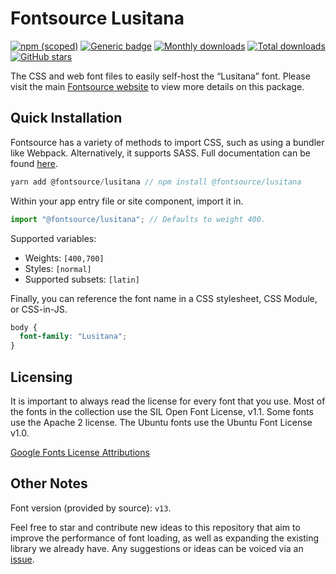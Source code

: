 # Fontsource Lusitana

[![npm (scoped)](https://img.shields.io/npm/v/@fontsource/lusitana?color=brightgreen)](https://www.npmjs.com/package/@fontsource/lusitana) [![Generic badge](https://img.shields.io/badge/fontsource-passing-brightgreen)](https://github.com/fontsource/fontsource) [![Monthly downloads](https://badgen.net/npm/dm/@fontsource/lusitana)](https://github.com/fontsource/fontsource) [![Total downloads](https://badgen.net/npm/dt/@fontsource/lusitana)](https://github.com/fontsource/fontsource) [![GitHub stars](https://img.shields.io/github/stars/fontsource/fontsource.svg?style=social&label=Star)](https://github.com/fontsource/fontsource/stargazers)

The CSS and web font files to easily self-host the “Lusitana” font. Please visit the main [Fontsource website](https://fontsource.org/fonts/lusitana) to view more details on this package.

## Quick Installation

Fontsource has a variety of methods to import CSS, such as using a bundler like Webpack. Alternatively, it supports SASS. Full documentation can be found [here](https://fontsource.org/docs/introduction).

```javascript
yarn add @fontsource/lusitana // npm install @fontsource/lusitana
```

Within your app entry file or site component, import it in.

```javascript
import "@fontsource/lusitana"; // Defaults to weight 400.
```

Supported variables:

- Weights: `[400,700]`
- Styles: `[normal]`
- Supported subsets: `[latin]`

Finally, you can reference the font name in a CSS stylesheet, CSS Module, or CSS-in-JS.

```css
body {
  font-family: "Lusitana";
}
```



## Licensing

It is important to always read the license for every font that you use.
Most of the fonts in the collection use the SIL Open Font License, v1.1. Some fonts use the Apache 2 license. The Ubuntu fonts use the Ubuntu Font License v1.0.

[Google Fonts License Attributions](https://fonts.google.com/attribution)

## Other Notes

Font version (provided by source): `v13`.

Feel free to star and contribute new ideas to this repository that aim to improve the performance of font loading, as well as expanding the existing library we already have. Any suggestions or ideas can be voiced via an [issue](https://github.com/fontsource/fontsource/issues).
